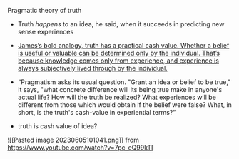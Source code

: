 
Pragmatic theory of truth
- Truth _happens_ to an idea, he said, when it succeeds in predicting new sense experiences
- [James’s bold analogy, truth has a practical cash value. Whether a belief is useful or valuable can be determined only by the individual. That’s because knowledge comes only from experience, and experience is always subjectively lived through by the individual.](https://medium.com/inserting-philosophy/william-james-and-the-cash-value-of-beliefs-43f8de669891)

- “Pragmatism asks its usual question. "Grant an idea or belief to be true," it says, "what concrete difference will its being true make in anyone's actual life? How will the truth be realized? What experiences will be different from those which would obtain if the belief were false? What, in short, is the truth's cash-value in experiential terms?”

- truth is cash value of idea?

![[Pasted image 20230605101041.png]] from https://www.youtube.com/watch?v=7pc_eQ99kTI
